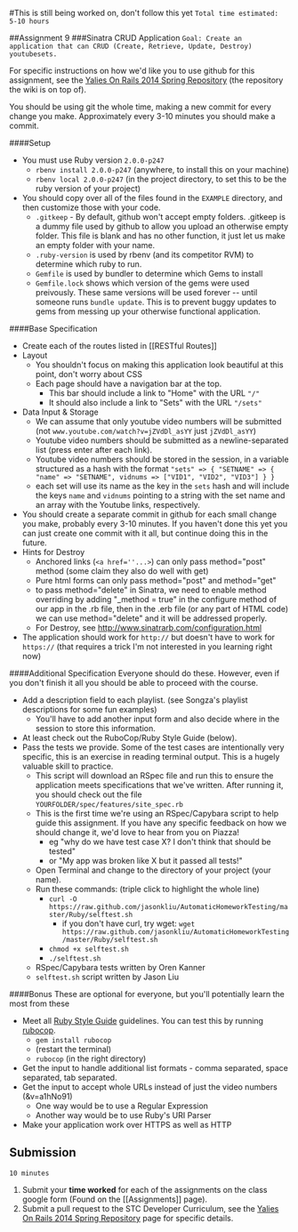 #This is still being worked on, don't follow this yet
`Total time estimated: 5-10 hours`

##Assignment 9
###Sinatra CRUD Application
`Goal: Create an application that can CRUD (Create, Retrieve, Update, Destroy) youtubesets.`

For specific instructions on how we'd like you to use github for this assignment, see the [Yalies On Rails 2014 Spring Repository](https://github.com/yale-stc-developer-curriculum/Yalies-On-Rails-2014-Spring/) (the repository the wiki is on top of).

You should be using git the whole time, making a new commit for every change you make. Approximately every 3-10 minutes you should make a commit.

####Setup
- You must use Ruby version `2.0.0-p247`
  - `rbenv install 2.0.0-p247` (anywhere, to install this on your machine) 
  - `rbenv local 2.0.0-p247` (in the project directory, to set this to be the ruby version of your project)
- You should copy over all of the files found in the `EXAMPLE` directory, and then customize those with your code.
  - `.gitkeep` - By default, github won't accept empty folders. .gitkeep is a dummy file used by github to allow you upload an otherwise empty folder. This file is blank and has no other function, it just let us make an empty folder with your name.
  - `.ruby-version` is used by rbenv (and its competitor RVM) to determine which ruby to run. 
  - `Gemfile` is used by bundler to determine which Gems to install
  - `Gemfile.lock` shows which version of the gems were used preivously. These same versions will be used forever -- until someone runs `bundle update`. This is to prevent buggy updates to gems from messing up your otherwise functional application.

####Base Specification
  - Create each of the routes listed in [[RESTful Routes]]
  - Layout
    - You shouldn't focus on making this application look beautiful at this point, don't worry about CSS
    - Each page should have a navigation bar at the top.
      - This bar should include a link to "Home" with the URL `"/"`
      - It should also include a link to "Sets" with the URL `"/sets"`
  - Data Input & Storage
    - We can assume that only youtube video numbers will be submitted (not `www.youtube.com/watch?v=jZVdDl_asYY` just `jZVdDl_asYY`)
    - Youtube video numbers should be submitted as a newline-separated list (press enter after each link).
    - Youtube video numbers should be stored in the session, in a variable structured as a hash with the format `"sets" => { "SETNAME" => { "name" => "SETNAME", vidnums => ["VID1", "VID2", "VID3"] } }`
    - each set will use its name as the key in the `sets` hash and will include the keys `name` and `vidnums` pointing to a string with the set name and an array with the Youtube links, respectively.
  - You should create a separate commit in github for each small change you make, probably every 3-10 minutes. If you haven't done this yet you can just create one commit with it all, but continue doing this in the future.
  - Hints for Destroy
    - Anchored links (`<a href=''...>`) can only pass method="post" method (some claim they also do well with get)
    - Pure html forms can only pass method="post" and method="get"
    - to pass method="delete" in Sinatra, we need to enable method overriding by adding "_method = true" in the configure method of our app in the .rb file, then in the .erb file (or any part of HTML code) we can use method="delete" and it will be addressed properly.
    - For Destroy, see http://www.sinatrarb.com/configuration.html
  - The application should work for `http://` but doesn't have to work for `https://` (that requires a trick I'm not interested in you learning right now)

####Additional Specification
Everyone should do these. However, even if you don't finish it all you should be able to proceed with the course.
  - Add a description field to each playlist. (see Songza's playlist descriptions for some fun examples)
    - You'll have to add another input form and also decide where in the session to store this information.
  - At least check out the RuboCop/Ruby Style Guide (below).
  - Pass the tests we provide. Some of the test cases are intentionally very specific, this is an exercise in reading terminal output. This is a hugely valuable skill to practice.
    - This script will download an RSpec file and run this to ensure the application meets specifications that we've written. After running it, you should check out the file `YOURFOLDER/spec/features/site_spec.rb`
    - This is the first time we're using an RSpec/Capybara script to help guide this assignment. If you have any specific feedback on how we should change it, we'd love to hear from you on Piazza!
      - eg "why do we have test case X? I don't think that should be tested"
      - or "My app was broken like X but it passed all tests!"
    - Open Terminal and change to the directory of your project (your name).
    - Run these commands: (triple click to highlight the whole line)
      - `curl -O https://raw.github.com/jasonkliu/AutomaticHomeworkTesting/master/Ruby/selftest.sh`
        - if you don't have curl, try wget: `wget https://raw.github.com/jasonkliu/AutomaticHomeworkTesting/master/Ruby/selftest.sh`
      - `chmod +x selftest.sh`
      - `./selftest.sh`
    - RSpec/Capybara tests written by Oren Kanner
    - `selftest.sh` script written by Jason Liu

####Bonus
These are optional for everyone, but you'll potentially learn the most from these
  - Meet all [Ruby Style Guide](https://github.com/bbatsov/ruby-style-guide) guidelines. You can test this by running [rubocop](https://github.com/bbatsov/rubocop).
    - `gem install rubocop`
    - (restart the terminal)
    - `rubocop` (in the right directory)
  - Get the input to handle additional list formats - comma separated, space separated, tab separated.
  - Get the input to accept whole URLs instead of just the video numbers (&v=a1hNo91)
    - One way would be to use a Regular Expression
    - Another way would be to use Ruby's URI Parser
  - Make your application work over HTTPS as well as HTTP

## Submission
`10 minutes`

1. Submit your **time worked** for each of the assignments on the class google form (Found on the [[Assignments]] page).
2. Submit a pull request to the STC Developer Curriculum, see the [Yalies On Rails 2014 Spring Repository](https://github.com/yale-stc-developer-curriculum/Yalies-On-Rails-2014-Spring/) page for specific details.